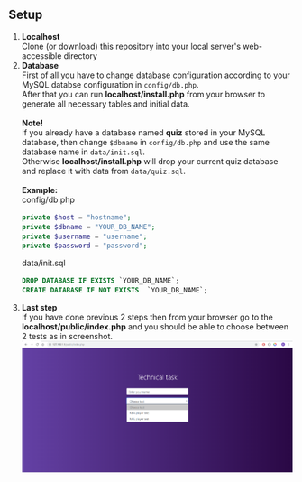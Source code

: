 ## Setup
1. **Localhost**<br>
  Clone (or download) this repository into your local server's web-accessible directory 
2. **Database**<br>
  First of all you have to change database configuration according to your MySQL databse configuration in ```config/db.php```.<br>
  After that you can run **localhost/install.php** from your browser to generate all necessary tables and initial data.<br>
  <br>**Note!**<br>
  If you already have a database named **quiz** stored in your MySQL database, then change ```$dbname``` in ```config/db.php``` and
  use the same database name in ```data/init.sql```.<br>
  Otherwise **localhost/install.php** will drop your current quiz database and replace it with data from ```data/quiz.sql```.<br>
  <br>**Example:**<br>
  config/db.php
      ```php
      private $host = "hostname";
      private $dbname = "YOUR_DB_NAME";
      private $username = "username";
      private $password = "password";
      ```
    data/init.sql
      ```sql
      DROP DATABASE IF EXISTS `YOUR_DB_NAME`;
      CREATE DATABASE IF NOT EXISTS  `YOUR_DB_NAME`;
      ```
3. **Last step**<br>
  If you have done previous 2 steps then from your browser go to the **localhost/public/index.php** and you should be able to
  choose between 2 tests as in screenshot.
  ![Alt text](https://github.com/RolandsRuja/quiz/blob/master/Screenshot.png "Optional title")
